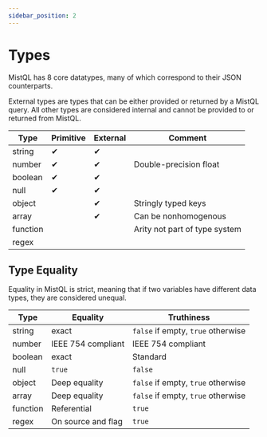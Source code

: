 ```yaml
---
sidebar_position: 2
---
```


# Types

MistQL has 8 core datatypes, many of which correspond to their JSON counterparts.

External types are types that can be either provided or returned by a MistQL query. All other
types are considered internal and cannot be provided to or returned from MistQL. 

| Type     | Primitive | External | Comment                       |
| -------- | --------- | -------- | ----------------------------- |
| string   | ✔         | ✔        |                               |
| number   | ✔         | ✔        | Double-precision float        |
| boolean  | ✔         | ✔        |                               |
| null     | ✔         | ✔        |                               |
| object   |           | ✔        | Stringly typed keys           |
| array    |           | ✔        | Can be nonhomogenous          |
| function |           |          | Arity not part of type system |
| regex    |           |          |                               |

## Type Equality

Equality in MistQL is strict, meaning that if two variables have different 
data types, they are considered unequal. 

| Type     | Equality           | Truthiness                         |
| -------- | ------------------ | ---------------------------------- |
| string   | exact              | `false` if empty, `true` otherwise |
| number   | IEEE 754 compliant | IEEE 754 compliant                 |
| boolean  | exact              | Standard                           |
| null     | `true`             | `false`                            |
| object   | Deep equality      | `false` if empty, `true` otherwise |
| array    | Deep equality      | `false` if empty, `true` otherwise |
| function | Referential        | `true`                             |
| regex    | On source and flag | `true`                             |
